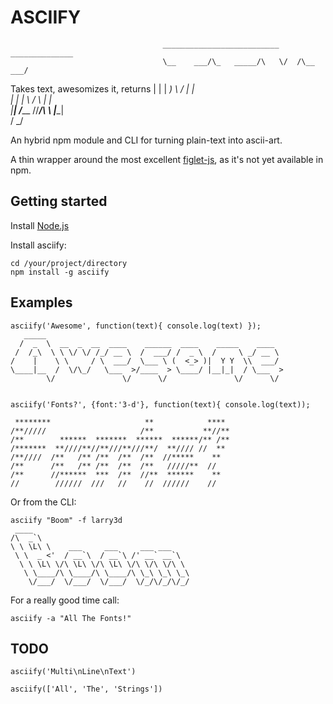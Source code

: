 ASCIIFY
=======

                                      __________________________  ______________
                                      \__    ___/\_   _____/\   \/  /\__    ___/
  Takes text, awesomizes it, returns    |    |    |    __)_  \     /   |    |   
                                        |    |    |        \ /     \   |    |   
                                        |____|   /_______  //___/\  \  |____|   
                                                         \/       \_/           


An hybrid npm module and CLI for turning plain-text into ascii-art.

A thin wrapper around the most excellent [figlet-js][], as it's not yet available in npm.

## Getting started

Install [Node.js](http://nodejs.org/)

Install asciify:

    cd /your/project/directory
    npm install -g asciify


## Examples

    asciify('Awesome', function(text){ console.log(text) });
       _____                                                     
      /  _  \  __  _  __  ____    ______  ____    _____    ____  
     /  /_\  \ \ \/ \/ /_/ __ \  /  ___/ /  _ \  /     \ _/ __ \ 
    /    |    \ \     / \  ___/  \___ \ (  <_> )|  Y Y  \\  ___/ 
    \____|__  /  \/\_/   \___  >/____  > \____/ |__|_|  / \___  >
            \/               \/      \/               \/      \/ 


    asciify('Fonts?', {font:'3-d'}, function(text){ console.log(text));

     ********                     **            **** 
    /**/////                     /**           **//**
    /**        ******  *******  ******  ******/** /**
    /*******  **////**//**///**///**/  **//// //  ** 
    /**////  /**   /** /**  /**  /**  //*****    **  
    /**      /**   /** /**  /**  /**   /////**  //   
    /**      //******  ***  /**  //**  ******    **  
    //        //////  ///   //    //  //////    //   


Or from the CLI:

    asciify "Boom" -f larry3d
     ____                                   
    /\  _`\                                 
    \ \ \L\ \    ___     ___     ___ ___    
     \ \  _ <'  / __`\  / __`\ /' __` __`\  
      \ \ \L\ \/\ \L\ \/\ \L\ \/\ \/\ \/\ \ 
       \ \____/\ \____/\ \____/\ \_\ \_\ \_\
        \/___/  \/___/  \/___/  \/_/\/_/\/_/
                                        

For a really good time call:

    asciify -a "All The Fonts!"
                                        

## TODO                                        

    asciify('Multi\nLine\nText')

    asciify(['All', 'The', 'Strings'])


[figlet-js]:https://github.com/scottgonzalez/figlet-js
